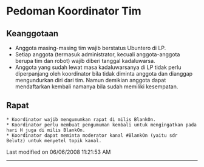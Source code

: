 # Pedoman Koordinator Tim

## Keanggotaan
   * Anggota masing-masing tim wajib berstatus Ubuntero di LP.
   * Setiap anggota (termasuk administrator, kecuali anggota-anggota berupa tim dan robot) wajib diberi tanggal kadaluwarsa.
   * Anggota yang sudah lewat masa kadaluwarsanya di LP tidak perlu diperpanjang oleh koordinator bila tidak diminta anggota dan dianggap mengundurkan diri dari tim. Namun demikian anggota dapat mendaftarkan kembali namanya bila sudah memiliki kesempatan.

## Rapat
    * Koordinator wajib mengumumkan rapat di milis BlankOn.
    * Koordinator perlu membuat pengumuman kembali untuk mengingatkan pada hari H juga di milis BlankOn.
    * Koordinator dapat meminta moderator kanal #BlankOn (yaitu sdr Belutz) untuk menyetel topik kanal.

Last modified on 06/06/2008 11:21:53 AM

---
 



